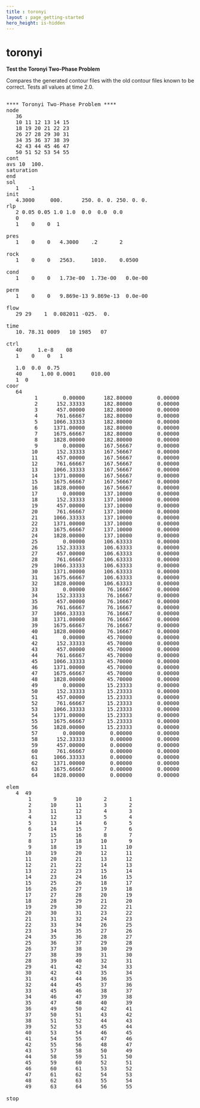 ```yaml
---
title : toronyi
layout : page_getting-started
hero_height: is-hidden
---
```


# toronyi

**Test the Toronyi Two-Phase Problem**

Compares the generated contour files with the old contour files known to be correct. Tests all values at time 2.0.

<pre>

**** Toronyi Two-Phase Problem ****
node
   36
   10 11 12 13 14 15
   18 19 20 21 22 23
   26 27 28 29 30 31
   34 35 36 37 38 39
   42 43 44 45 46 47
   50 51 52 53 54 55
cont
avs	10	100.
saturation
end
sol
   1   -1
init
   4.3000     000.      250. 0. 0. 250. 0. 0.
rlp
   2 0.05 0.05 1.0 1.0  0.0  0.0  0.0
   0
   1    0    0  1

pres
   1    0    0   4.3000    .2       2

rock
   1    0    0   2563.     1010.    0.0500

cond
   1    0    0   1.73e-00  1.73e-00   0.0e-00

perm
   1    0    0   9.869e-13 9.869e-13  0.0e-00 

flow
   29 29    1  0.082011 -025.  0.

time
   10. 78.31 0009   10 1985   07

ctrl
   40     1.e-8    08
   1    0    0   1

   1.0  0.0  0.75
   40      1.00 0.0001     010.00
   1  0
coor
   64
         1        0.00000      182.80000        0.00000
         2      152.33333      182.80000        0.00000
         3      457.00000      182.80000        0.00000
         4      761.66667      182.80000        0.00000
         5     1066.33333      182.80000        0.00000
         6     1371.00000      182.80000        0.00000
         7     1675.66667      182.80000        0.00000
         8     1828.00000      182.80000        0.00000
         9        0.00000      167.56667        0.00000
        10      152.33333      167.56667        0.00000
        11      457.00000      167.56667        0.00000
        12      761.66667      167.56667        0.00000
        13     1066.33333      167.56667        0.00000
        14     1371.00000      167.56667        0.00000
        15     1675.66667      167.56667        0.00000
        16     1828.00000      167.56667        0.00000
        17        0.00000      137.10000        0.00000
        18      152.33333      137.10000        0.00000
        19      457.00000      137.10000        0.00000
        20      761.66667      137.10000        0.00000
        21     1066.33333      137.10000        0.00000
        22     1371.00000      137.10000        0.00000
        23     1675.66667      137.10000        0.00000
        24     1828.00000      137.10000        0.00000
        25        0.00000      106.63333        0.00000
        26      152.33333      106.63333        0.00000
        27      457.00000      106.63333        0.00000
        28      761.66667      106.63333        0.00000
        29     1066.33333      106.63333        0.00000
        30     1371.00000      106.63333        0.00000
        31     1675.66667      106.63333        0.00000
        32     1828.00000      106.63333        0.00000
        33        0.00000       76.16667        0.00000
        34      152.33333       76.16667        0.00000
        35      457.00000       76.16667        0.00000
        36      761.66667       76.16667        0.00000
        37     1066.33333       76.16667        0.00000
        38     1371.00000       76.16667        0.00000
        39     1675.66667       76.16667        0.00000
        40     1828.00000       76.16667        0.00000
        41        0.00000       45.70000        0.00000
        42      152.33333       45.70000        0.00000
        43      457.00000       45.70000        0.00000
        44      761.66667       45.70000        0.00000
        45     1066.33333       45.70000        0.00000
        46     1371.00000       45.70000        0.00000
        47     1675.66667       45.70000        0.00000
        48     1828.00000       45.70000        0.00000
        49        0.00000       15.23333        0.00000
        50      152.33333       15.23333        0.00000
        51      457.00000       15.23333        0.00000
        52      761.66667       15.23333        0.00000
        53     1066.33333       15.23333        0.00000
        54     1371.00000       15.23333        0.00000
        55     1675.66667       15.23333        0.00000
        56     1828.00000       15.23333        0.00000
        57        0.00000        0.00000        0.00000
        58      152.33333        0.00000        0.00000
        59      457.00000        0.00000        0.00000
        60      761.66667        0.00000        0.00000
        61     1066.33333        0.00000        0.00000
        62     1371.00000        0.00000        0.00000
        63     1675.66667        0.00000        0.00000
        64     1828.00000        0.00000        0.00000

elem
   4  49
       1       9      10       2       1
       2      10      11       3       2
       3      11      12       4       3
       4      12      13       5       4
       5      13      14       6       5
       6      14      15       7       6
       7      15      16       8       7
       8      17      18      10       9
       9      18      19      11      10
      10      19      20      12      11
      11      20      21      13      12
      12      21      22      14      13
      13      22      23      15      14
      14      23      24      16      15
      15      25      26      18      17
      16      26      27      19      18
      17      27      28      20      19
      18      28      29      21      20
      19      29      30      22      21
      20      30      31      23      22
      21      31      32      24      23
      22      33      34      26      25
      23      34      35      27      26
      24      35      36      28      27
      25      36      37      29      28
      26      37      38      30      29
      27      38      39      31      30
      28      39      40      32      31
      29      41      42      34      33
      30      42      43      35      34
      31      43      44      36      35
      32      44      45      37      36
      33      45      46      38      37
      34      46      47      39      38
      35      47      48      40      39
      36      49      50      42      41
      37      50      51      43      42
      38      51      52      44      43
      39      52      53      45      44
      40      53      54      46      45
      41      54      55      47      46
      42      55      56      48      47
      43      57      58      50      49
      44      58      59      51      50
      45      59      60      52      51
      46      60      61      53      52
      47      61      62      54      53
      48      62      63      55      54
      49      63      64      56      55

stop
</pre>